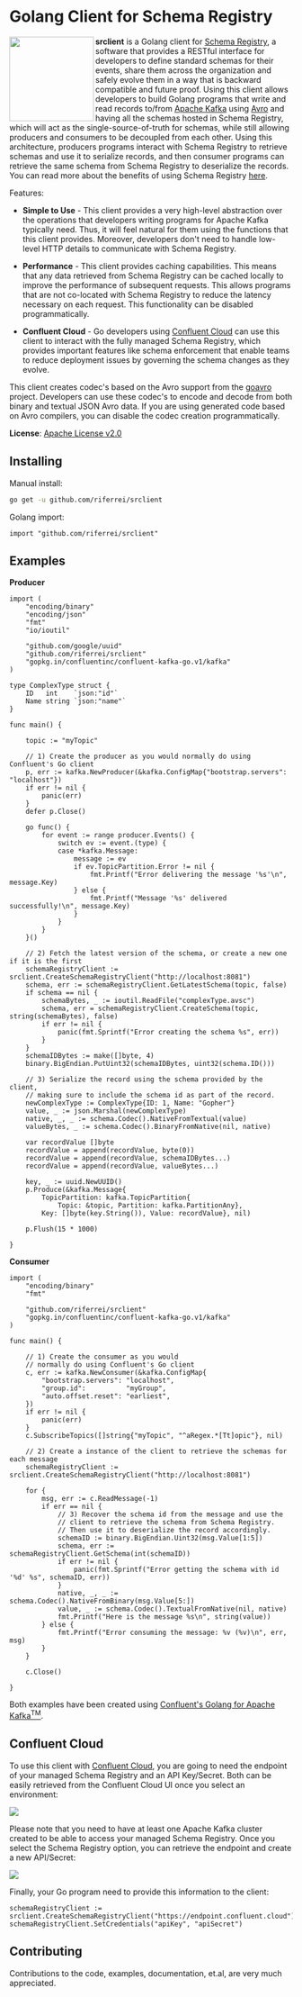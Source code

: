 Golang Client for Schema Registry
=====================================================

<img align="left" width="150" height="150" src="images/Gopher_Apache_Kafka.png">

**srclient** is a Golang client for [Schema Registry](https://www.confluent.io/confluent-schema-registry/), a software that provides a RESTful interface for developers to define standard schemas for their events, share them across the organization and safely evolve them in a way that is backward compatible and future proof. Using this client allows developers to build Golang programs that write and read records to/from [Apache Kafka](https://kafka.apache.org/) using [Avro](https://avro.apache.org/) and having all the schemas hosted in Schema Registry, which will act as the single-source-of-truth for schemas, while still allowing producers and consumers to be decoupled from each other. Using this architecture, producers programs interact with Schema Registry to retrieve schemas and use it to serialize records, and then consumer programs can retrieve the same schema from Schema Registry to deserialize the records. You can read more about the benefits of using Schema Registry [here](https://www.confluent.io/blog/schemas-contracts-compatibility).

Features:

- **Simple to Use** - This client provides a very high-level abstraction over the operations that developers writing programs for Apache Kafka typically need. Thus, it will feel natural for them using the functions that this client provides. Moreover, developers don't need to handle low-level HTTP details to communicate with Schema Registry.

- **Performance** - This client provides caching capabilities. This means that any data retrieved from Schema Registry can be cached locally to improve the performance of subsequent requests. This allows programs that are not co-located with Schema Registry to reduce the latency necessary on each request. This functionality can be disabled programmatically.

- **Confluent Cloud** - Go developers using [Confluent Cloud](https://www.confluent.io/confluent-cloud/) can use this client to interact with the fully managed Schema Registry, which provides important features like schema enforcement that enable teams to reduce deployment issues by governing the schema changes as they evolve.

This client creates codec's based on the Avro support from the [goavro](https://github.com/linkedin/goavro) project. Developers can use these codec's to encode and decode from both binary and textual JSON Avro data. If you are using generated code based on Avro compilers, you can disable the codec creation programmatically.

**License**: [Apache License v2.0](http://www.apache.org/licenses/LICENSE-2.0)

Installing
-------------------

Manual install:
```bash
go get -u github.com/riferrei/srclient
```

Golang import:
```golang
import "github.com/riferrei/srclient"
```

Examples
-------------------

**Producer**

```golang
import (
	"encoding/binary"
	"encoding/json"
	"fmt"
	"io/ioutil"

	"github.com/google/uuid"
	"github.com/riferrei/srclient"
	"gopkg.in/confluentinc/confluent-kafka-go.v1/kafka"
)

type ComplexType struct {
	ID   int    `json:"id"`
	Name string `json:"name"`
}

func main() {

	topic := "myTopic"

	// 1) Create the producer as you would normally do using Confluent's Go client
	p, err := kafka.NewProducer(&kafka.ConfigMap{"bootstrap.servers": "localhost"})
	if err != nil {
		panic(err)
	}
	defer p.Close()

	go func() {
		for event := range producer.Events() {
			switch ev := event.(type) {
			case *kafka.Message:
				message := ev
				if ev.TopicPartition.Error != nil {
					fmt.Printf("Error delivering the message '%s'\n", message.Key)
				} else {
					fmt.Printf("Message '%s' delivered successfully!\n", message.Key)
				}
			}
		}
	}()

	// 2) Fetch the latest version of the schema, or create a new one if it is the first
	schemaRegistryClient := srclient.CreateSchemaRegistryClient("http://localhost:8081")
	schema, err := schemaRegistryClient.GetLatestSchema(topic, false)
	if schema == nil {
		schemaBytes, _ := ioutil.ReadFile("complexType.avsc")
		schema, err = schemaRegistryClient.CreateSchema(topic, string(schemaBytes), false)
		if err != nil {
			panic(fmt.Sprintf("Error creating the schema %s", err))
		}
	}
	schemaIDBytes := make([]byte, 4)
	binary.BigEndian.PutUint32(schemaIDBytes, uint32(schema.ID()))

	// 3) Serialize the record using the schema provided by the client,
	// making sure to include the schema id as part of the record.
	newComplexType := ComplexType{ID: 1, Name: "Gopher"}
	value, _ := json.Marshal(newComplexType)
	native, _, _ := schema.Codec().NativeFromTextual(value)
	valueBytes, _ := schema.Codec().BinaryFromNative(nil, native)

	var recordValue []byte
	recordValue = append(recordValue, byte(0))
	recordValue = append(recordValue, schemaIDBytes...)
	recordValue = append(recordValue, valueBytes...)

	key, _ := uuid.NewUUID()
	p.Produce(&kafka.Message{
		TopicPartition: kafka.TopicPartition{
			Topic: &topic, Partition: kafka.PartitionAny},
		Key: []byte(key.String()), Value: recordValue}, nil)

	p.Flush(15 * 1000)

}
```

**Consumer**

```golang
import (
	"encoding/binary"
	"fmt"

	"github.com/riferrei/srclient"
	"gopkg.in/confluentinc/confluent-kafka-go.v1/kafka"
)

func main() {

	// 1) Create the consumer as you would
	// normally do using Confluent's Go client
	c, err := kafka.NewConsumer(&kafka.ConfigMap{
		"bootstrap.servers": "localhost",
		"group.id":          "myGroup",
		"auto.offset.reset": "earliest",
	})
	if err != nil {
		panic(err)
	}
	c.SubscribeTopics([]string{"myTopic", "^aRegex.*[Tt]opic"}, nil)

	// 2) Create a instance of the client to retrieve the schemas for each message
	schemaRegistryClient := srclient.CreateSchemaRegistryClient("http://localhost:8081")

	for {
		msg, err := c.ReadMessage(-1)
		if err == nil {
			// 3) Recover the schema id from the message and use the
			// client to retrieve the schema from Schema Registry.
			// Then use it to deserialize the record accordingly.
			schemaID := binary.BigEndian.Uint32(msg.Value[1:5])
			schema, err := schemaRegistryClient.GetSchema(int(schemaID))
			if err != nil {
				panic(fmt.Sprintf("Error getting the schema with id '%d' %s", schemaID, err))
			}
			native, _, _ := schema.Codec().NativeFromBinary(msg.Value[5:])
			value, _ := schema.Codec().TextualFromNative(nil, native)
			fmt.Printf("Here is the message %s\n", string(value))
		} else {
			fmt.Printf("Error consuming the message: %v (%v)\n", err, msg)
		}
	}

	c.Close()
	
}
```

Both examples have been created using [Confluent's Golang for Apache Kafka<sup>TM</sup>](https://github.com/confluentinc/confluent-kafka-go).

Confluent Cloud
-------------------
To use this client with [Confluent Cloud](https://www.confluent.io/confluent-cloud/), you are going to need the endpoint of your managed Schema Registry and an API Key/Secret. Both can be easily retrieved from the Confluent Cloud UI once you select an environment:

<img align="center" src="images/Locating_Managed_Schema_Registry.png">

Please note that you need to have at least one Apache Kafka cluster created to be able to access your managed Schema Registry. Once you select the Schema Registry option, you can retrieve the endpoint and create a new API/Secret:

<img align="center" src="images/Getting_Endpoint_and_APIKeys.png">

Finally, your Go program need to provide this information to the client:

```golang
schemaRegistryClient := srclient.CreateSchemaRegistryClient("https://endpoint.confluent.cloud")
schemaRegistryClient.SetCredentials("apiKey", "apiSecret")
```

Contributing
------------
Contributions to the code, examples, documentation, et.al, are very much appreciated.